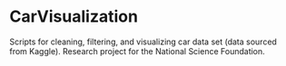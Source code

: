 # CarVisualization
Scripts for cleaning, filtering, and visualizing car data set (data sourced from Kaggle). Research project for the National Science Foundation.
